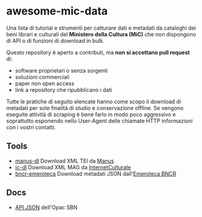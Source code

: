 # awesome-mic-data

Una lista di tutorial e strumenti per catturare dati e metadati da cataloghi dei beni librari e culturali del **Ministero della Cultura (MiC)** che non dispongono di API o di funzioni di download in bulk.

Questo repository è aperto a contributi, ma **non si accettano pull request** di:
* software proprietari o senza sorgenti
* soluzioni commerciali
* paper non open access
* link a repository che ripubblicano i dati

Tutte le pratiche di seguito elencate hanno come scopo il download di metadati per sole finalità di studio e conservazione offline.
Se vengono eseguite attività di scraping è bene farlo in modo poco aggressivo e soprattutto esponendo nello User-Agent delle chiamate HTTP informazioni con i vostri contatti.


## Tools

* [manus-dl](https://github.com/atomotic/manus-dl) Download XML TEI da [Manus](https://manus.iccu.sbn.it)
* [ic-dl](https://github.com/atomotic/ic-dl) Download XML MAG da [InternetCulturale](https://internetculturale.it)
* [bncr-emeroteca](https://github.com/atomotic/bncr-emeroteca) Download metadati JSON dall'[Emeroteca BNCR](http://digitale.bnc.roma.sbn.it/tecadigitale/giornali)


## Docs
* [API JSON](https://literarymachin.es/sbn-json-api/) dell'Opac SBN

